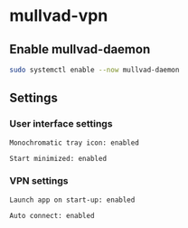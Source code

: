 # mullvad-vpn

## Enable mullvad-daemon

```bash
sudo systemctl enable --now mullvad-daemon
```

## Settings

### User interface settings

```text
Monochromatic tray icon: enabled
```

```text
Start minimized: enabled
```

### VPN settings

```text
Launch app on start-up: enabled
```

```text
Auto connect: enabled
```
